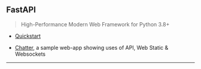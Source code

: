 
## FastAPI

> High-Performance Modern Web Framework for Python 3.8+

* [Quickstart](./quickstart.md)

* [Chatter](./cha-t-ter), a sample web-app showing uses of API, Web Static & Websockets

---
